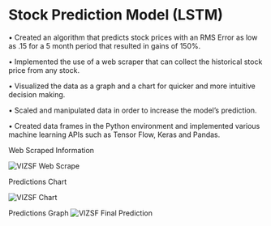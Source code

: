 # Stock Prediction Model (LSTM)
•	Created an algorithm that predicts stock prices with an RMS Error as low as .15 for a 5 month period that resulted in gains of 150%.

•	Implemented the use of a web scraper that can collect the historical stock price from any stock.

•	Visualized the data as a graph and a chart for quicker and more intuitive decision making. 

•	Scaled and manipulated data in order to increase the model’s prediction. 

•	Created data frames in the Python environment and implemented various machine learning APIs such as Tensor Flow, Keras and Pandas.

Web Scraped Information

![VIZSF Web Scrape](https://user-images.githubusercontent.com/84155930/118534401-2f434280-b717-11eb-8b30-ca12dbf59533.PNG)

Predictions Chart

![VIZSF Chart](https://user-images.githubusercontent.com/84155930/118534396-2e121580-b717-11eb-9898-f79d51fdd841.PNG)

Predictions Graph
![VIZSF Final Prediction](https://user-images.githubusercontent.com/84155930/118533534-3027a480-b716-11eb-90ad-8ad5cf742915.png)

